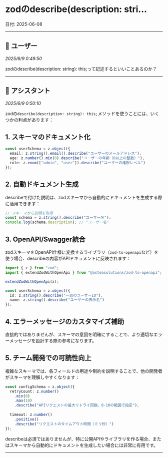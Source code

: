 # zodのdescribe(description: stri...

日付: 2025-06-08

---

## 👤 ユーザー
*2025/6/9 0:49:50*

zodのdescribe(description: string): this;って記述するといいことあるのか？

---

## 🤖 アシスタント
*2025/6/9 0:50:10*

zodの`describe(description: string): this;`メソッドを使うことには、いくつかの利点があります：

## 1. **スキーマのドキュメント化**
```typescript
const userSchema = z.object({
  email: z.string().email().describe("ユーザーのメールアドレス"),
  age: z.number().min(0).describe("ユーザーの年齢（0以上の整数）"),
  role: z.enum(["admin", "user"]).describe("ユーザーの権限レベル")
});
```

## 2. **自動ドキュメント生成**
describeで付けた説明は、zodスキーマから自動的にドキュメントを生成する際に活用できます：

```typescript
// スキーマから説明を取得
const schema = z.string().describe("ユーザー名");
console.log(schema.description); // "ユーザー名"
```

## 3. **OpenAPI/Swagger統合**
zodスキーマをOpenAPI仕様に変換するライブラリ（`zod-to-openapi`など）を使う場合、describeの内容がAPIドキュメントに反映されます：

```typescript
import { z } from "zod";
import { extendZodWithOpenApi } from "@asteasolutions/zod-to-openapi";

extendZodWithOpenApi(z);

const userSchema = z.object({
  id: z.string().describe("一意のユーザーID"),
  name: z.string().describe("ユーザーの表示名")
});
```

## 4. **エラーメッセージのカスタマイズ補助**
直接的ではありませんが、スキーマの意図を明確にすることで、より適切なエラーメッセージを設計する際の参考になります。

## 5. **チーム開発での可読性向上**
複雑なスキーマでは、各フィールドの用途や制約を説明することで、他の開発者がスキーマを理解しやすくなります：

```typescript
const configSchema = z.object({
  retryCount: z.number()
    .min(0)
    .max(10)
    .describe("APIリクエストの最大リトライ回数。0-10の範囲で指定"),
  
  timeout: z.number()
    .positive()
    .describe("リクエストのタイムアウト時間（ミリ秒）")
});
```

describeは必須ではありませんが、特に公開APIやライブラリを作る場合、またはスキーマから自動的にドキュメントを生成したい場合には非常に有用です。

---
